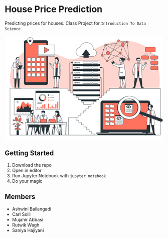 # House Price Prediction
Predicting prices for houses. Class Project for `Introduction To Data Science`

<img src="header.png" width=600 href="https://storyset.com/business" alt=""/>

## Getting Started
1. Download the repo
2. Open in editor
3. Run Jupyter Notebook with `jupyter notebook`
4. Do your magic

## Members
- Ashwini Bailangadi
- Carl Solli
- Mujahir Abbasi
- Rutwik Wagh
- Saniya Hajiyani
